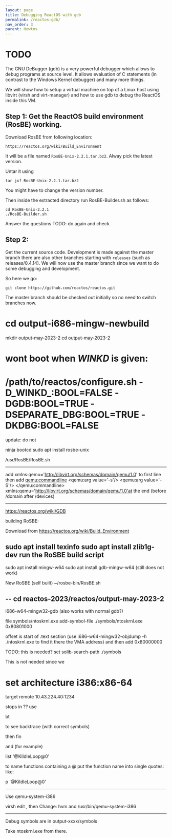 ```yaml
---
layout: page
title: Debugging ReactOS with gdb
permalink: /reactos-gdb/
nav_order: 3
parent: Howtos
---
```


# [](#header-1)TODO

The GNU DeBugger (gdb) is a very powerful debugger which allows
to debug programs at source level. It allows evaluation of C
statements (in contrast to the Windows Kernel debugger)  and
many more things.

We will show how to setup a virtual machine on top of a Linux
host using libvirt (virsh and virt-manager) and how to use
gdb to debug the ReactOS inside this VM.

## Step 1: Get the ReactOS build environment (RosBE) working.

Download RosBE from following location:

    https://reactos.org/wiki/Build_Environment

It will be a file named `RosBE-Unix-2.2.1.tar.bz2`. Alway
pick the latest version.

Untar it using

    tar jxf RosBE-Unix-2.2.1.tar.bz2

You might have to change the version number.

Then inside the extracted directory run RosBE-Builder.sh as follows:

    cd RosBE-Unix-2.2.1
    ./RosBE-Builder.sh

Answer the questions
TODO: do again and check

## Step 2: 

Get the current source code. Development is made against
the master branch there are also other branches starting
with ``releases`` (such as releases/0.4.14). We will 
now use the master branch since we want to do some
debugging and development.

So here we go:

    git clone https://github.com/reactos/reactos.git

The master branch should be checked out initially so
no need to switch branches now.

# cd output-i686-mingw-newbuild
mkdir output-may-2023-2
cd output-may-2023-2
# wont boot when _WINKD_ is given:
# /path/to/reactos/configure.sh -D_WINKD_:BOOL=FALSE -DGDB:BOOL=TRUE -DSEPARATE_DBG:BOOL=TRUE -DKDBG:BOOL=FALSE
update: do not

ninja bootcd
sudo apt install rosbe-unix

/usr/RosBE/RosBE.sh

---

add xmlns:qemu='http://libvirt.org/schemas/domain/qemu/1.0' to first line
then add
  <qemu:commandline>
    <qemu:arg value='-s'/>
    <qemu:arg value='-S'/>
  </qemu:commandline>
xmlns:qemu='http://libvirt.org/schemas/domain/qemu/1.0'at the end (before /domain after /devices)

---
https://reactos.org/wiki/GDB

building RoSBE:

Download from https://reactos.org/wiki/Build_Environment

sudo apt install texinfo
sudo apt install zlib1g-dev
run the RoSBE build script
---
sudo apt install mingw-w64
sudo apt install gdb-mingw-w64
	(still does not work)

New RoSBE (self built)
~/rosbe-bin/RosBE.sh


--
cd reactos-2023/reactos/output-may-2023-2
---
i686-w64-mingw32-gdb
(also works with normal gdb?)

file symbols/ntoskrnl.exe
add-symbol-file ./symbols/ntoskrnl.exe 0x80801000

offset is start of .text section (use i686-w64-mingw32-objdump -h ./ntoskrnl.exe to find it there the VMA address) and then add 0x80000000

TODO: this is needed? 
set solib-search-path ./symbols

This is not needed since we 
# set architecture i386:x86-64
target remote 10.43.224.40:1234

stops in ?? use

bt

to see backtrace (with correct symbols)

then fin

and (for example)

list '@KiIdleLoop@0'

to name functions containing a @ put the function name into single
quotes: like:

p '@KiIdleLoop@0'

----
Use qemu-system-i386

virsh edit <domain>, then
Change:
<type arch='i686' machine='pc-i440fx-bionic'>hvm</type>
and
<emulator>/usr/bin/qemu-system-i386</emulator>

---

Debug symbols are in 
output-xxxx/symbols

Take ntoskrnl.exe from there.
